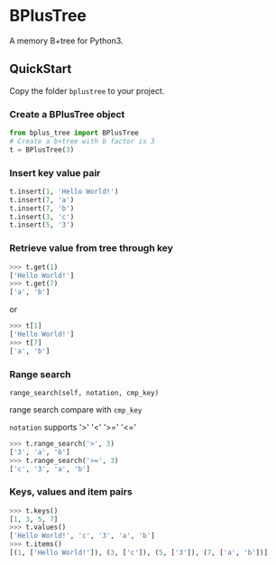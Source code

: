 # BPlusTree
A memory B+tree for Python3.

## QuickStart
Copy the folder `bplustree` to your project.

### Create a BPlusTree object
```python
from bplus_tree import BPlusTree
# Create a b+tree with b factor is 3
t = BPlusTree(3)
```

### Insert key value pair
```python
t.insert(1, 'Hello World!')
t.insert(7, 'a')
t.insert(7, 'b')
t.insert(3, 'c')
t.insert(5, '3')
```

### Retrieve value from tree through key
```python
>>> t.get(1)
['Hello World!']
>>> t.get(7)
['a', 'b']
```
or
```python
>>> t[1]
['Hello World!']
>>> t[7]
['a', 'b']
```

### Range search
```
range_search(self, notation, cmp_key)
```
range search compare with `cmp_key` 

`notation` supports '>' '<' '>=' '<='

```python
>>> t.range_search('>', 3)
['3', 'a', 'b']
>>> t.range_search('>=', 3)
['c', '3', 'a', 'b']
```

### Keys, values and item pairs
```python
>>> t.keys()
[1, 3, 5, 7]
>>> t.values()
['Hello World!', 'c', '3', 'a', 'b']
>>> t.items()
[(1, ['Hello World!']), (3, ['c']), (5, ['3']), (7, ['a', 'b'])]
```


